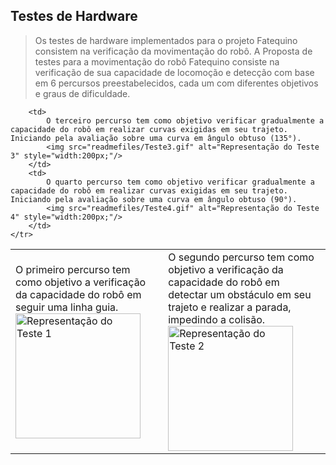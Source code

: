 ## Testes de Hardware

> Os testes de hardware implementados para o projeto Fatequino consistem na verificação da movimentação do robô.
A Proposta de testes para a movimentação do robô Fatequino consiste na verificação de sua capacidade de locomoção e detecção com base em 6 percursos preestabelecidos, cada um com diferentes objetivos e graus de dificuldade.

<table>
	<tr>
		<td>
			O primeiro percurso tem como objetivo a verificação da capacidade do robô em seguir uma linha guia.
			<img src="readmefiles/Teste1.gif" alt="Representação do Teste 1" style="width:200px;"/>
		</td>
		<td>
			O segundo percurso tem como objetivo a verificação da capacidade do robô em detectar um obstáculo em seu trajeto e realizar a parada, impedindo a colisão.
			<img src="readmefiles/Teste2.gif" alt="Representação do Teste 2" style="width:200px;"/>
		</td>

		<td>
			O terceiro percurso tem como objetivo verificar gradualmente a capacidade do robô em realizar curvas exigidas em seu trajeto. Iniciando pela avaliação sobre uma curva em ângulo obtuso (135°).
			<img src="readmefiles/Teste3.gif" alt="Representação do Teste 3" style="width:200px;"/>
		</td>
		<td>
			O quarto percurso tem como objetivo verificar gradualmente a capacidade do robô em realizar curvas exigidas em seu trajeto. Iniciando pela avaliação sobre uma curva em ângulo obtuso (90°).
			<img src="readmefiles/Teste4.gif" alt="Representação do Teste 4" style="width:200px;"/>
		</td>
	</tr>
</table>
